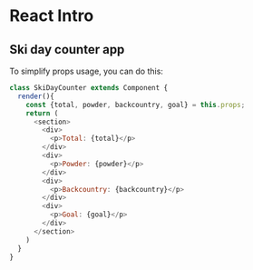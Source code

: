 # React Intro

## Ski day counter app

To simplify props usage, you can do this:

```javascript
class SkiDayCounter extends Component {
  render(){
    const {total, powder, backcountry, goal} = this.props;
    return (
      <section>
        <div>
          <p>Total: {total}</p>
        </div>
        <div>
          <p>Powder: {powder}</p>
        </div>
        <div>
          <p>Backcountry: {backcountry}</p>
        </div>
        <div>
          <p>Goal: {goal}</p>
        </div>
      </section>
    )
  }
}
```
